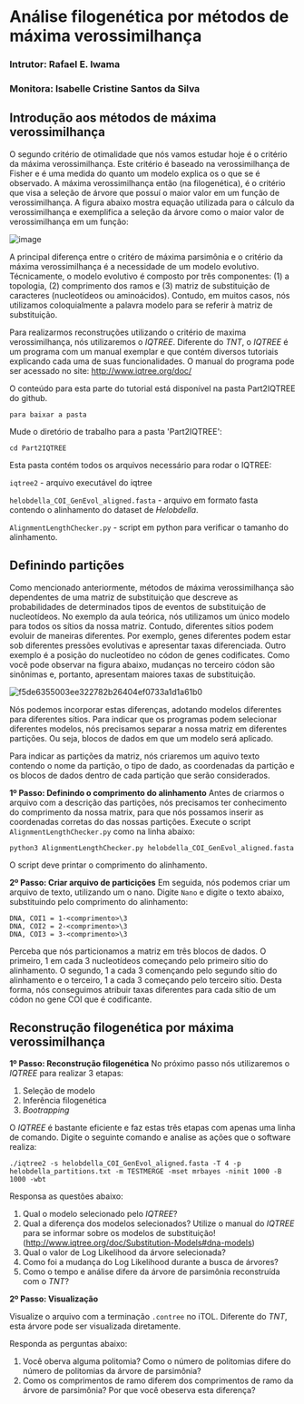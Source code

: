 # Análise filogenética por métodos de máxima verossimilhança
### Intrutor: Rafael E. Iwama
### Monitora: Isabelle Cristine Santos da Silva



## Introdução aos métodos de máxima verossimilhança

O segundo critério de otimalidade que nós vamos estudar hoje é o critério da máxima verossimilhança. Este critério é baseado na verossimilhança de Fisher e é uma medida do quanto um modelo explica os o que se é observado. A máxima verossimilhança então (na filogenética), é o critério que visa a seleção de árvore que possuí o maior valor em um função de verossimilhança. A figura abaixo mostra equação utilizada para o cálculo da verossimilhança e exemplifica a seleção da árvore como o maior valor de verossimilhança em um função:

![image](https://github.com/user-attachments/assets/a92e96e8-c5f2-4ad6-9db8-83e7943ca926)


A principal diferença entre o critéro de máxima parsimônia e o critério da máxima verossimilhança é a necessidade de um modelo evolutivo. Técnicamente, o modelo evolutivo é composto por três componentes: (1) a topologia, (2) comprimento dos ramos e (3) matriz de substituição de caracteres (nucleotídeos ou aminoácidos). Contudo, em muitos casos, nós utilizamos coloquialmente a palavra modelo para se referir à matriz de substituição.

Para realizarmos reconstruções utilizando o critério de maxima verossimilhança, nós utilizaremos o _IQTREE_. Diferente do _TNT_, o _IQTREE_ é um programa com um manual exemplar e que contém diversos tutoriais explicando cada uma de suas funcionalidades. O manual do programa pode ser acessado no site: http://www.iqtree.org/doc/

O conteúdo para esta parte do tutorial está disponível na pasta Part2IQTREE do github.

```
para baixar a pasta
```

Mude o diretório de trabalho para a pasta 'Part2IQTREE':
```
cd Part2IQTREE
```

Esta pasta contém todos os arquivos necessário para rodar o IQTREE:

```iqtree2``` - arquivo executável do iqtree

```helobdella_COI_GenEvol_aligned.fasta``` - arquivo em formato fasta contendo o alinhamento do dataset de _Helobdella_.

```AlignmentLengthChecker.py``` - script em python para verificar o tamanho do alinhamento.


## Definindo partições

Como mencionado anteriormente, métodos de máxima verossimilhança são dependentes de uma matriz de substituição que descreve as probabilidades de determinados tipos de eventos de substituição de nucleotídeos. No exemplo da aula teórica, nós utilizamos um único modelo para todos os sítios da nossa matriz. Contudo, diferentes sítios podem evoluir de maneiras diferentes. Por exemplo, genes diferentes podem estar sob diferentes pressões evolutivas e apresentar taxas diferenciada. Outro exemplo é a posição do nucleotídeo no códon de genes codificates. Como você pode observar na figura abaixo, mudanças no terceiro códon são sinônimas e, portanto, apresentam maiores taxas de substituição.

![f5de6355003ee322782b26404ef0733a1d1a61b0](https://github.com/user-attachments/assets/7852f52c-417e-4fb2-ab62-182036d8c70b)

Nós podemos incorporar estas diferenças, adotando modelos diferentes para diferentes sítios. Para indicar que os programas podem selecionar diferentes modelos, nós precisamos separar a nossa matriz em diferentes partições. Ou seja, blocos de dados em que um modelo será aplicado.

Para indicar as partições da matriz, nós criaremos um aquivo texto contendo o nome da partição, o tipo de dado, as coordenadas da partição e os blocos de dados dentro de cada partição que serão considerados. 


**1º Passo: Definindo o comprimento do alinhamento**
Antes de criarmos o arquivo com a descrição das partições, nós precisamos ter conhecimento do comprimento da nossa matrix, para que nós possamos inserir as coordenadas corretas do das nossas partições. Execute o script ```AlignmentLengthChecker.py``` como na linha abaixo:

```
python3 AlignmentLengthChecker.py helobdella_COI_GenEvol_aligned.fasta

```

O script deve printar o comprimento do alinhamento.

**2º Passo: Criar arquivo de particições**
Em seguida, nós podemos criar um arquivo de texto, utilizando um o nano. Digite ```Nano``` e digite o texto abaixo, substituindo <comprimento> pelo comprimento do alinhamento:


```
DNA, COI1 = 1-<comprimento>\3
DNA, COI2 = 2-<comprimento>\3
DNA, COI3 = 3-<comprimento>\3

```

Perceba que nós particionamos a matriz em três blocos de dados. O primeiro, 1 em cada 3 nucleotídeos começando pelo primeiro sítio do alinhamento. O segundo, 1 a cada 3 començando pelo segundo sítio do alinhamento e o terceiro, 1 a cada 3 começando pelo terceiro sítio. Desta forma, nós conseguimos atribuir taxas diferentes para cada sítio de um códon no gene COI que é codificante.


## Reconstrução filogenética por máxima verossimilhança


**1º Passo: Reconstrução filogenética**
No próximo passo nós utilizaremos o _IQTREE_ para realizar 3 etapas:

1. Seleção de modelo
2. Inferência filogenética
3. _Bootrapping_

O _IQTREE_ é bastante eficiente e faz estas três etapas com apenas uma linha de comando. Digite o seguinte comando e analise as ações que o software realiza:

```
./iqtree2 -s helobdella_COI_GenEvol_aligned.fasta -T 4 -p helobdella_partitions.txt -m TESTMERGE -mset mrbayes -ninit 1000 -B 1000 -wbt
```



Responsa as questões abaixo:
1. Qual o modelo selecionado pelo _IQTREE_?
2. Qual a diferença dos modelos selecionados? Utilize o manual do _IQTREE_ para se informar sobre os modelos de substituição! (http://www.iqtree.org/doc/Substitution-Models#dna-models)
4. Qual o valor de Log Likelihood da árvore selecionada?
5. Como foi a mudança do Log Likelihood durante a busca de árvores?
6. Como o tempo e análise difere da árvore de parsimônia reconstruída com o _TNT_?

**2º Passo: Visualização**

Visualize o arquivo com a terminação ```.contree``` no iTOL. Diferente do _TNT_, esta árvore pode ser visualizada diretamente.

Responda as perguntas abaixo:
1. Você oberva alguma politomia? Como o número de politomias difere do número de politomias da árvore de parsimônia?
2. Como os comprimentos de ramo diferem dos comprimentos de ramo da árvore de parsimônia? Por que você obeserva esta diferença?
